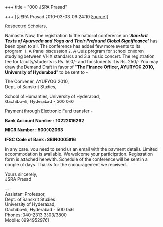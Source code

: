 +++
title = "000 JSRA Prasad"

+++
[[JSRA Prasad	2010-03-03, 09:24:10 [Source](https://groups.google.com/g/bvparishat/c/MHlzzfRDrzE)]]



Respected Scholars,  
  
Namaste. Now, the registration to the national conference on *'**Sanskrit Texts of Ayurveda and Yoga and Their Profound Global Significance'*** has been open to all. The conference has added few more events to its program. 1. A Panel discussion 2. A Quiz program for school children studying between VI-IX standards and 3.a music concert. The registration fee for faculty/students is Rs. 500/- and for students it is Rs. 250/- You may draw the Demand Draft in favor of "**The Finance Officer, AYURYOG 2010, University of Hyderabad**" to be sent to -  

  
The Convener, AYURYOG 2010,  
Dept. of Sanskrit Studies,  

School of Humanties, University of Hyderabad,  
Gachibowli, Hyderabad - 500 046  

  
Payment through Electronic Fund transfer -

**Bank Account Number : 10222816262**

**MICR Number : 500002063**

**IFSC Code of Bank : SBIN0005916**

  
In any case, you need to send us an email with the payment details. Limited accommodation is available. We welcome your participation. Registration form is attached herewith. Schedule of the conference will be sent in a couple of days. Thanks for the encouragement we received.  
  
Yours sincerely,  
JSRA Prasad  
  
  
--  
Assistant Professor,  
Dept. of Sanskrit Studies  
University of Hyderabad,  
Gachibowli, Hyderabad - 500 046  
Phones: 040-2313 3803/3800  
Mobile: 09949529761  
  


